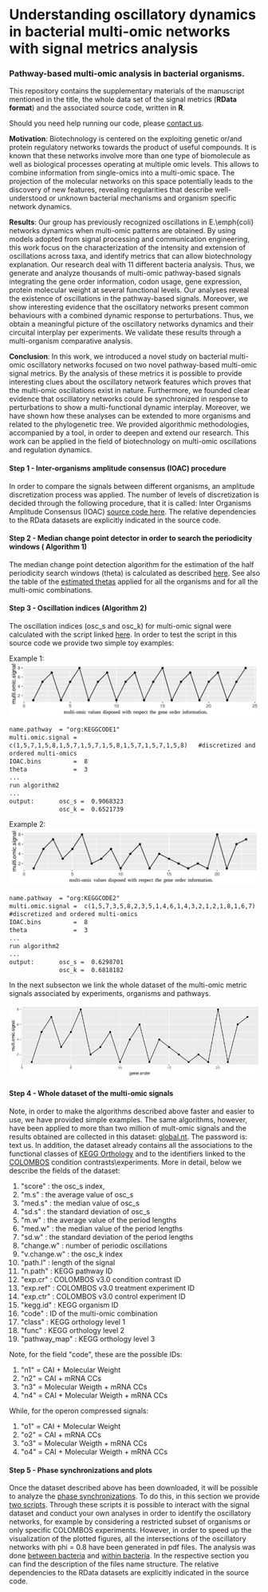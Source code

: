 #  Understanding oscillatory dynamics in bacterial multi-omic networks with signal metrics analysis
### Pathway-based multi-omic analysis in bacterial organisms.

This repository contains the supplementary materials of the manuscript mentioned in the title, the whole data set of the signal metrics (**RData format**) and the associated source code, written in **R**.


Should you need help running our code, please [contact us](mailto:fbardozzo@unisa.it).

**Motivation**: Biotechnology is centered on the exploiting genetic or/and protein regulatory networks towards the product of useful compounds. It is known that these networks involve more than one type of biomolecule as well as biological processes operating at multiple omic levels. This allows to combine information from single-omics into a multi-omic space. The projection of the molecular networks on this space potentially leads to the discovery of new features, revealing regularities that describe well-understood or unknown bacterial mechanisms and organism specific network dynamics. 

**Results**: Our group has previously recognized oscillations in E.\emph{coli} networks dynamics when multi-omic patterns are obtained. By using models adopted from signal processing and communication engineering, this work focus on the characterization of the intensity and extension of oscillations across taxa, and identify metrics that can allow biotechnology explanation. Our research deal with 11 different bacteria analysis. Thus, we generate and analyze thousands of multi-omic pathway-based signals integrating the gene order information, codon usage, gene expression, protein molecular weight at several functional levels. Our analyses reveal the existence of oscillations in the pathway-based signals. Moreover, we show interesting evidence that the oscillatory networks present common behaviours with a combined dynamic response to perturbations. Thus, we obtain a meaningful picture of the oscillatory networks dynamics and their circuital interplay per experiments. We validate these results through a multi-organism comparative analysis.

**Conclusion**: In this work, we introduced a novel study on bacterial multi-omic oscillatory networks focused on two novel pathway-based multi-omic signal metrics. By the analysis of these metrics it is possible to provide interesting clues about the oscillatory network features which proves that the multi-omic oscillations exist in nature. Furthermore, we founded clear evidence that oscillatory networks could be synchronized in response to perturbations to show a multi-functional dynamic interplay. Moreover, we have shown how these analyses can be extended to more organisms and related to the phylogenetic tree. We provided algorithmic methodologies, accompanied by a tool, in order to  deepen and extend our research. This work can be applied in the field of biotechnology on multi-omic oscillations and regulation dynamics.


#### Step 1 - Inter-organisms amplitude consensus (IOAC) procedure 
In order to compare the signals between different organisms, an amplitude discretization process was applied. The number of levels of discretization is decided through the following procedure, that it is called: Inter Organisms Amplitude Consensus (IOAC) [source code here](ioac_procedure/Data_norm.R). The relative dependencies to the RData datasets are explicitly indicated in the source code.

#### Step 2 -  Median change point detector in order to search the periodicity windows ( Algorithm 1) 
The median change point detection algorithm for the estimation of the half periodicity search windows (theta) is calculated as described [here](SupplementaryAlgo1.R). See also the table of the [estimated thetas](table_of_thetas) applied for all the organisms and for all the multi-omic combinations. 

#### Step 3 -  Oscillation indices (Algorithm 2)
The oscillation indices (osc_s and osc_k) for multi-omic signal were calculated with the script linked [here](SupplementaryAlgo2.R). In order to test the script in this source code we provide two simple toy examples:

Example 1:
![image](figures/run1.png)
```
name.pathway  = "org:KEGGCODE1"
multi.omic.signal =  c(1,5,7,1,5,8,1,5,7,1,5,7,1,5,8,1,5,7,1,5,7,1,5,8)   #discretized and ordered multi-omics
IOAC.bins         =  8
theta             =  3
...
run algorithm2
...
output:       osc_s =  0.9068323
              osc_k =  0.6521739 
```

Example 2:
![image](figures/run2.png)
```
name.pathway  = "org:KEGGCODE2"
multi.omic.signal =  c(1,5,7,3,5,8,2,3,5,1,4,6,1,4,3,2,1,2,1,8,1,6,7)   #discretized and ordered multi-omics
IOAC.bins         =  8
theta             =  3
...
run algorithm2
...
output:       osc_s =  0.6298701
              osc_k =  0.6818182 
```



In the next subsecton we link the whole dataset of the multi-omic metric signals associated by experiments, organisms and pathways. 

![image](figures/plot1_supp.png)

#### Step 4 -  Whole dataset of the multi-omic signals

Note, in order to make the algorithms described above faster and easier to use, we have provided simple examples. The same algorithms, however, have been applied to more than two million of mult-omic signals and the results obtained are collected in this dataset: [global.nt](https://thinfi.com/c30r). The password is: text us.
In addition, the dataset already contains all the associations to the functional classes of [KEGG Orthology](https://www.genome.jp/kegg-bin/get_htext?ko00001) and to the identifiers linked to the [COLOMBOS](http://colombos.net/) condition contrasts\experiments. More in detail, below we describe the fields of the dataset: 
1) "score" : the osc_s index, 
2) "m.s"   : the average value of osc_s
3) "med.s" : the median value of osc_s
4) "sd.s"  : the standard deviation of osc_s
5) "m.w"   : the average value of the period lengths
6) "med.w" : the median value of the period lengths
7) "sd.w"  : the standard deviation of the period lengths
8) "change.w"     : number of periodic oscillations
9) "v.change.w"   : the osc_k index
10) "path.l"      : length of the signal
11) "n.path"      : KEGG pathway ID
12) "exp.cr"      : COLOMBOS v3.0 condition contrast ID
13) "exp.ref"     : COLOMBOS v3.0 treatment experiment ID
14) "exp.ctr"     : COLOMBOS v3.0 control experiment ID
15) "kegg.id"     : KEGG organism ID
16) "code"        : ID of the multi-omic combination
17) "class"       : KEGG orthology level 1
18) "func"        : KEGG orthology level 2
19) "pathway_map" : KEGG orthology level 3

Note, for the field "code", these are the possible IDs:
1)  "n1" = CAI + Molecular Weight
2)  "n2" = CAI + mRNA CCs 
3)  "n3" = Molecular Weigth  + mRNA CCs 
4)  "n4" = CAI + Molecular Weigth  + mRNA CCs

While, for the operon compressed signals:
1)  "o1" = CAI + Molecular Weight
2)  "o2" = CAI + mRNA CCs 
3)  "o3" = Molecular Weigth  + mRNA CCs
4)  "o4" = CAI + Molecular Weigth  + mRNA CCs

#### Step 5 -  Phase synchronizations and plots
Once the dataset described above has been downloaded, it will be possible to analyze the [phase synchronizations](phase_synchronization/). To do this, in this section we provide [two scripts](phase_synchronization/). Through these scripts it is possible to interact with the signal dataset and conduct your own analyses in order to identify the oscillatory networks, for example by considering a restricted subset of organisms or only specific COLOMBOS experiments.
However, in order to speed up the visualization of the plotted figures, all the intersections of the oscillatory networks with phi = 0.8 have been generated in pdf files. The analysis was done [between bacteria](phase_synchronization/between_org_upsets/) and [within bacteria](phase_synchronization/whitin_org_upsets/). In the respective section you can find the description of the files name structure. The relative dependencies to the RData datasets are explicitly indicated in the source code.
